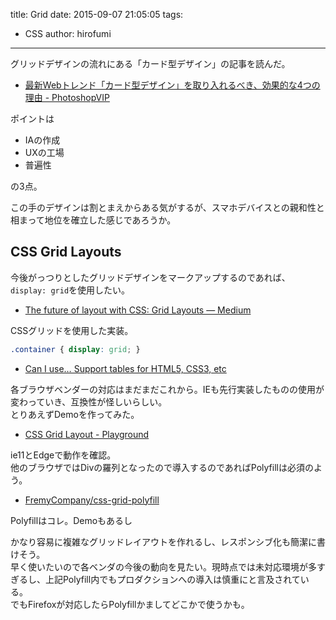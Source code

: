 title: Grid
date: 2015-09-07 21:05:05
tags:
- CSS
author: hirofumi

---
グリッドデザインの流れにある「カード型デザイン」の記事を読んだ。

-   [最新Webトレンド「カード型デザイン」を取り入れるべき、効果的な4つの理由 - PhotoshopVIP](http://photoshopvip.net/archives/81206)

ポイントは

-   IAの作成
-   UXの工場
-   普遍性

の3点。

この手のデザインは割とまえからある気がするが、スマホデバイスとの親和性と相まって地位を確立した感じであろうか。

## CSS Grid Layouts

今後がっつりとしたグリッドデザインをマークアップするのであれば、`display: grid`を使用したい。

-   [The future of layout with CSS: Grid Layouts — Medium](https://medium.com/@patrickbrosset/css-grid-layout-6c9cba6e8a5a)

CSSグリッドを使用した実装。

```css
.container { display: grid; }
```

-   [Can I use… Support tables for HTML5, CSS3, etc](http://caniuse.com/#feat=css-grid)

各ブラウザベンダーの対応はまだまだこれから。IEも先行実装したものの使用が変わっていき、互換性が怪しいらしい。  
とりあえずDemoを作ってみた。

-   [CSS Grid Layout - Playground](http://ground.playr.jp/css-grid-layout/)

ie11とEdgeで動作を確認。  
他のブラウザではDivの羅列となったので導入するのであればPolyfillは必須のよう。

-   [FremyCompany/css-grid-polyfill](https://github.com/FremyCompany/css-grid-polyfill)

Polyfillはコレ。Demoもあるし

かなり容易に複雑なグリッドレイアウトを作れるし、レスポンシブ化も簡潔に書けそう。  
早く使いたいので各ベンダの今後の動向を見たい。現時点では未対応環境が多すぎるし、上記Polyfill内でもプロダクションへの導入は慎重にと言及されている。  
でもFirefoxが対応したらPolyfillかましてどこかで使うかも。